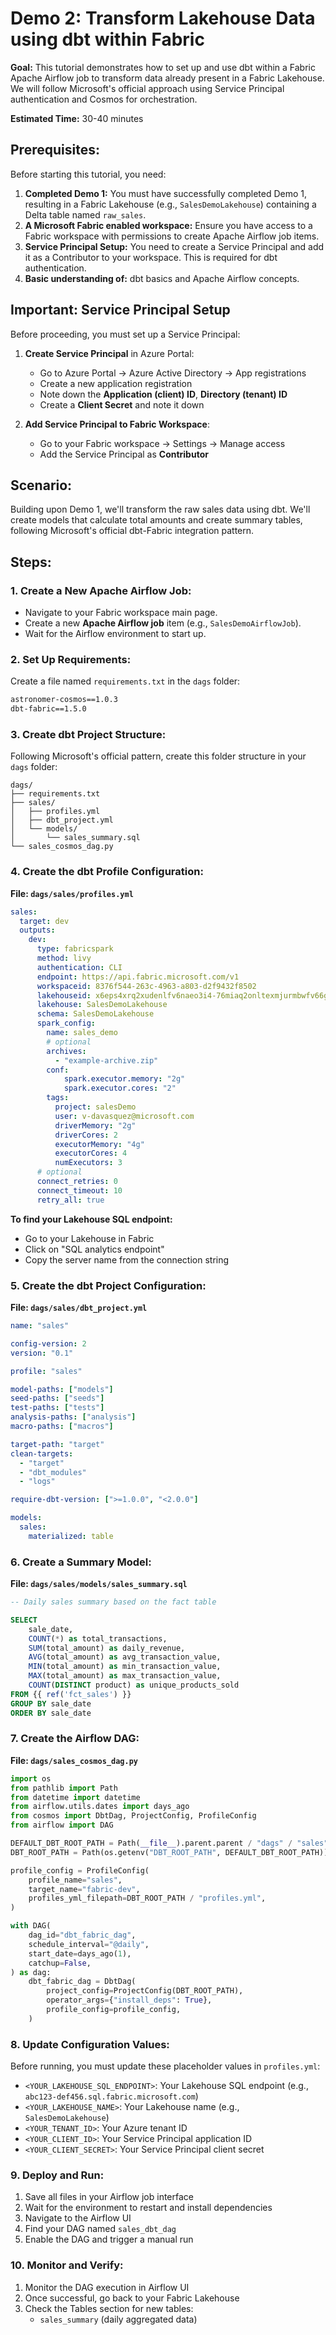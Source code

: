 # Demo 2: Transform Lakehouse Data using dbt within Fabric

**Goal:** This tutorial demonstrates how to set up and use dbt within a Fabric Apache Airflow job to transform data already present in a Fabric Lakehouse. We will follow Microsoft's official approach using Service Principal authentication and Cosmos for orchestration.

**Estimated Time:** 30-40 minutes

## Prerequisites:

Before starting this tutorial, you need:

1. **Completed Demo 1:** You must have successfully completed Demo 1, resulting in a Fabric Lakehouse (e.g., `SalesDemoLakehouse`) containing a Delta table named `raw_sales`.
2. **A Microsoft Fabric enabled workspace:** Ensure you have access to a Fabric workspace with permissions to create Apache Airflow job items.
3. **Service Principal Setup:** You need to create a Service Principal and add it as a Contributor to your workspace. This is required for dbt authentication.
4. **Basic understanding of:** dbt basics and Apache Airflow concepts.

## Important: Service Principal Setup

Before proceeding, you must set up a Service Principal:

1. **Create Service Principal** in Azure Portal:
   - Go to Azure Portal → Azure Active Directory → App registrations
   - Create a new application registration
   - Note down the **Application (client) ID**, **Directory (tenant) ID**
   - Create a **Client Secret** and note it down

2. **Add Service Principal to Fabric Workspace**:
   - Go to your Fabric workspace → Settings → Manage access
   - Add the Service Principal as **Contributor**

## Scenario:

Building upon Demo 1, we'll transform the raw sales data using dbt. We'll create models that calculate total amounts and create summary tables, following Microsoft's official dbt-Fabric integration pattern.

## Steps:

### 1. Create a New Apache Airflow Job:
- Navigate to your Fabric workspace main page.
- Create a new **Apache Airflow job** item (e.g., `SalesDemoAirflowJob`).
- Wait for the Airflow environment to start up.

### 2. Set Up Requirements:
Create a file named `requirements.txt` in the `dags` folder:

```txt
astronomer-cosmos==1.0.3
dbt-fabric==1.5.0
```

### 3. Create dbt Project Structure:
Following Microsoft's official pattern, create this folder structure in your `dags` folder:

```
dags/
├── requirements.txt
├── sales/
│   ├── profiles.yml
│   ├── dbt_project.yml
│   └── models/
│       └── sales_summary.sql
└── sales_cosmos_dag.py
```

### 4. Create the dbt Profile Configuration:
**File: `dags/sales/profiles.yml`**

```yaml
sales:
  target: dev
  outputs:
    dev:
      type: fabricspark
      method: livy
      authentication: CLI
      endpoint: https://api.fabric.microsoft.com/v1
      workspaceid: 8376f544-263c-4963-a803-d2f9432f8502
      lakehouseid: x6eps4xrq2xudenlfv6naeo3i4-76miaq2onltexmjurmbwfv66g4.msit-datawarehouse.fabric.microsoft.com
      lakehouse: SalesDemoLakehouse
      schema: SalesDemoLakehouse
      spark_config:
        name: sales_demo
        # optional
        archives:
          - "example-archive.zip"
        conf:
            spark.executor.memory: "2g"
            spark.executor.cores: "2"
        tags:
          project: salesDemo
          user: v-davasquez@microsoft.com
          driverMemory: "2g"
          driverCores: 2
          executorMemory: "4g"
          executorCores: 4
          numExecutors: 3
      # optional
      connect_retries: 0
      connect_timeout: 10
      retry_all: true
```

**To find your Lakehouse SQL endpoint:**
- Go to your Lakehouse in Fabric
- Click on "SQL analytics endpoint"
- Copy the server name from the connection string

### 5. Create the dbt Project Configuration:
**File: `dags/sales/dbt_project.yml`**

```yaml
name: "sales"

config-version: 2
version: "0.1"

profile: "sales"

model-paths: ["models"]
seed-paths: ["seeds"]
test-paths: ["tests"]
analysis-paths: ["analysis"]
macro-paths: ["macros"]

target-path: "target"
clean-targets:
  - "target"
  - "dbt_modules"
  - "logs"

require-dbt-version: [">=1.0.0", "<2.0.0"]

models:
  sales:
    materialized: table
```


### 6. Create a Summary Model:
**File: `dags/sales/models/sales_summary.sql`**

```sql
-- Daily sales summary based on the fact table

SELECT
    sale_date,
    COUNT(*) as total_transactions,
    SUM(total_amount) as daily_revenue,
    AVG(total_amount) as avg_transaction_value,
    MIN(total_amount) as min_transaction_value,
    MAX(total_amount) as max_transaction_value,
    COUNT(DISTINCT product) as unique_products_sold
FROM {{ ref('fct_sales') }}
GROUP BY sale_date
ORDER BY sale_date
```

### 7. Create the Airflow DAG:
**File: `dags/sales_cosmos_dag.py`**

```python
import os
from pathlib import Path
from datetime import datetime
from airflow.utils.dates import days_ago
from cosmos import DbtDag, ProjectConfig, ProfileConfig
from airflow import DAG

DEFAULT_DBT_ROOT_PATH = Path(__file__).parent.parent / "dags" / "sales"
DBT_ROOT_PATH = Path(os.getenv("DBT_ROOT_PATH", DEFAULT_DBT_ROOT_PATH))

profile_config = ProfileConfig(
    profile_name="sales",
    target_name="fabric-dev",
    profiles_yml_filepath=DBT_ROOT_PATH / "profiles.yml",
)

with DAG(
    dag_id="dbt_fabric_dag",
    schedule_interval="@daily",
    start_date=days_ago(1),
    catchup=False,
) as dag:
    dbt_fabric_dag = DbtDag(
        project_config=ProjectConfig(DBT_ROOT_PATH),
        operator_args={"install_deps": True},
        profile_config=profile_config,
    )

```

### 8. Update Configuration Values:
Before running, you must update these placeholder values in `profiles.yml`:

- `<YOUR_LAKEHOUSE_SQL_ENDPOINT>`: Your Lakehouse SQL endpoint (e.g., `abc123-def456.sql.fabric.microsoft.com`)
- `<YOUR_LAKEHOUSE_NAME>`: Your Lakehouse name (e.g., `SalesDemoLakehouse`)
- `<YOUR_TENANT_ID>`: Your Azure tenant ID
- `<YOUR_CLIENT_ID>`: Your Service Principal application ID
- `<YOUR_CLIENT_SECRET>`: Your Service Principal client secret

### 9. Deploy and Run:
1. Save all files in your Airflow job interface
2. Wait for the environment to restart and install dependencies
3. Navigate to the Airflow UI
4. Find your DAG named `sales_dbt_dag`
5. Enable the DAG and trigger a manual run

### 10. Monitor and Verify:
1. Monitor the DAG execution in Airflow UI
2. Once successful, go back to your Fabric Lakehouse
3. Check the Tables section for new tables:
   - `sales_summary` (daily aggregated data)

